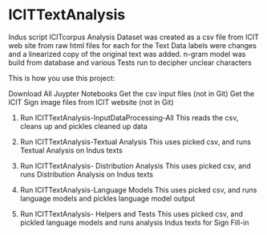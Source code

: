 # ICITTextAnalysis
Indus script ICITcorpus Analysis
Dataset was created as a csv file from ICIT web site from raw html files for each for the Text Data labels were changes and a linearized copy of the original text was added. n-gram model was build from database and various Tests run to decipher unclear characters
 
 This is how you use this project:
 
 Download All Juypter Notebooks
 Get the csv input files (not in Git)
 Get the ICIT Sign image files from ICIT website (not in Git)
 
 1) Run ICITTextAnalysis-InputDataProcessing-All
 This reads the csv, cleans up and pickles cleaned up data
 
 2) Run ICITTextAnalysis-Textual Analysis
  This uses picked csv, and runs Textual Analysis on Indus texts
  
 3) Run ICITTextAnalysis- Distribution Analysis
 This uses picked csv, and runs Distribution Analysis on Indus texts
 
 4) Run ICITTextAnalysis-Language Models
 This uses picked csv, and runs language models and pickles language model output
 
 5) Run ICITTextAnalysis- Helpers and Tests
 This uses picked csv,  and pickled language models and runs analysis Indus texts for Sign Fill-in
